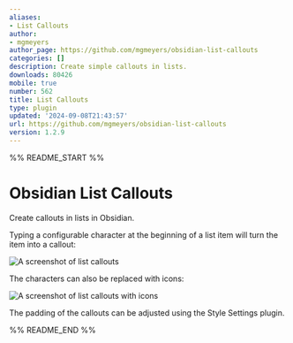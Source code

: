 ```yaml
---
aliases:
- List Callouts
author:
- mgmeyers
author_page: https://github.com/mgmeyers/obsidian-list-callouts
categories: []
description: Create simple callouts in lists.
downloads: 80426
mobile: true
number: 562
title: List Callouts
type: plugin
updated: '2024-09-08T21:43:57'
url: https://github.com/mgmeyers/obsidian-list-callouts
version: 1.2.9
---
```


%% README_START %%

# Obsidian List Callouts

Create callouts in lists in Obsidian.

Typing a configurable character at the beginning of a list item will turn the item into a callout:

<img src="https://raw.githubusercontent.com/mgmeyers/obsidian-list-callouts/main/screenshots/01.png" alt="A screenshot of list callouts">

The characters can also be replaced with icons:

<img src="https://raw.githubusercontent.com/mgmeyers/obsidian-list-callouts/main/screenshots/02.png" alt="A screenshot of list callouts with icons">

The padding of the callouts can be adjusted using the Style Settings plugin.


%% README_END %%